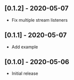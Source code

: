 ## [0.1.2] - 2020-05-07

- Fix multiple stream listeners

## [0.1.1] - 2020-05-07

- Add example

## [0.1.0] - 2020-05-06

- Initial release
